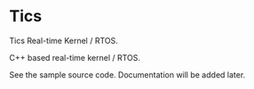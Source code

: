 # Tics

Tics Real-time Kernel / RTOS.

C++ based real-time kernel / RTOS.

See the sample source code. Documentation will be added later.
